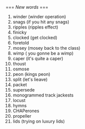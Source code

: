 === *New words* ===

1. winder (winder operation)
2. snags (if you hit any snags)
3. ripples (ripples effect)
4. finicky
5. clocked (get clocked)
6. foretold
7. mosey (mosey back to the class)
8. wimp ( you gonne be a wimp)
9. caper (it's quite a caper)
10. thoust
11. osmose
12. peon (kings peon)
13. split (let's lieave)
14. packet
15. supersede
16. monogrammed track jackests
17. locust
18. hymns
19. CHAPerones
20. propeller
21. lids (trying on luxury lids)
